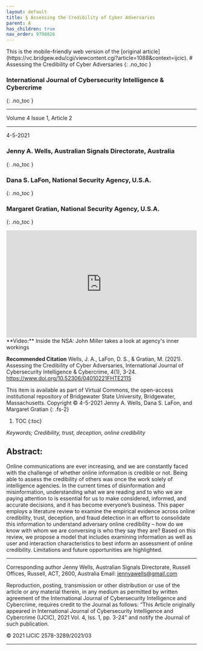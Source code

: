```yaml
---
layout: default
title: § Assessing the Credibility of Cyber Adversaries   
parent: A 
has_children: true
nav_order: 9790826 
---
```

<style>
.dont-break-out {
  /* These are technically the same, but use both */
  overflow-wrap: break-word;
  word-wrap: break-word;

     -ms-word-break: break-all;
  /* This is the dangerous one in WebKit, as it breaks things wherever */
  word-break: break-all;
  /* Instead use this non-standard one: */
  word-break: break-word;
}

.youtube-container {
    position: relative;
    width: 100%;
    height: 0;
    padding-bottom: 56.25%;
}
.youtube-video {
    position: absolute;
    top: 0;
    left: 0;
    width: 100%;
    height: 100%;
}

</style>

<div class="dont-break-out" markdown="1">
This is the mobile-friendly web version of the [original article](https://vc.bridgew.edu/cgi/viewcontent.cgi?article=1088&context=ijcic).
# Assessing the Credibility of Cyber Adversaries 
{: .no_toc }

### International Journal of Cybersecurity Intelligence & Cybercrime 
{: .no_toc }

***

Volume 4 Issue 1, Article 2

***

4-5-2021

### Jenny A. Wells, Australian Signals Directorate, Australia
{: .no_toc }
### Dana S. LaFon, National Security Agency, U.S.A.
{: .no_toc }
### Margaret Gratian, National Security Agency, U.S.A.
{: .no_toc }

<div class="youtube-container">
<iframe width="100%" src="https://www.youtube.com/embed/_aCAC-rcP9A" title="YouTube video player" frameborder="0" allow="accelerometer; autoplay; clipboard-write; encrypted-media; gyroscope; picture-in-picture" allowfullscreen class="youtube-video"></iframe>
</div>
**Video:** Inside the NSA: John Miller takes a look at agency's inner workings 

**Recommended Citation**
Wells, J. A., LaFon, D. S., & Gratian, M. (2021). Assessing the Credibility of Cyber Adversaries, International Journal of Cybersecurity Intelligence & Cybercrime, 4(1), 3-24. https://www.doi.org/10.52306/04010221FHTE2115

This item is available as part of Virtual Commons, the open-access institutional repository of Bridgewater State University, Bridgewater, Massachusetts. Copyright © 4-5-2021 Jenny A. Wells, Dana S. LaFon, and Margaret Gratian
{: .fs-2}

1. TOC
{:toc}

*Keywords; Credibility, trust, deception, online credibility*

## Abstract:
Online communications are ever increasing, and we are constantly faced with the challenge of whether online information is credible or not. Being able to assess the credibility of others was once the work solely of intelligence agencies. In the current times of disinformation and misinformation, understanding what we are reading and to who we are paying attention to is essential for us to make considered, informed, and accurate decisions, and it has become everyone’s business. This paper employs a literature review to examine the empirical evidence across online credibility, trust, deception, and fraud detection in an effort to consolidate this information to understand adversary online credibility – how do we know with whom we are conversing is who they say they are? Based on this review, we propose a model that includes examining information as well as user and interaction characteristics to best inform an assessment of online credibility. Limitations and future opportunities are highlighted.

*** 
 
Corresponding author
Jenny Wells, Australian Signals Directorate, Russell Offices, Russell, ACT, 2600, Australia
Email: jennyawells@gmail.com

Reproduction, posting, transmission or other distribution or use of the article or any material therein, in any medium as permitted by written agreement of the International Journal of Cybersecurity Intelligence and Cybercrime, requires credit to the Journal as follows: “This Article originally appeared in International Journal of Cybersecurity Intelligence and Cybercrime (IJCIC), 2021 Vol. 4, Iss. 1, pp. 3-24” and notify the Journal of such publication.

© 2021 IJCIC 2578-3289/2021/03

***

</div>
